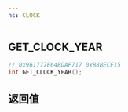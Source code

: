 ```yaml
---
ns: CLOCK
---
```

## GET_CLOCK_YEAR

```c
// 0x961777E64BDAF717 0xB8BECF15
int GET_CLOCK_YEAR();
```


## 返回值
